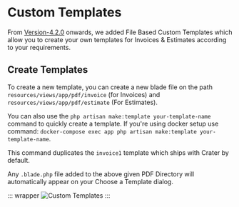 # Custom Templates

From [Version-4.2.0](https://craterapp.com/downloads/4.2.0) onwards, we added File Based Custom Templates which allow you to create your own templates for Invoices &  Estimates according to your requirements. 

## Create Templates

To create a new template, you can create a new blade file on the path `resources/views/app/pdf/invoice` (for Invoices) and `resources/views/app/pdf/estimate` (For Estimates).

You can also use the `php artisan make:template your-template-name` command to quickly create a template. If you're using docker setup use command: `docker-compose exec app php artisan make:template your-template-name`. 

This command duplicates the `invoice1` template which ships with Crater by default.

Any `.blade.php` file added to the above given PDF Directory will automatically appear on your Choose a Template dialog.

::: wrapper
![Custom Templates](/images/custom-templates.png)
:::
